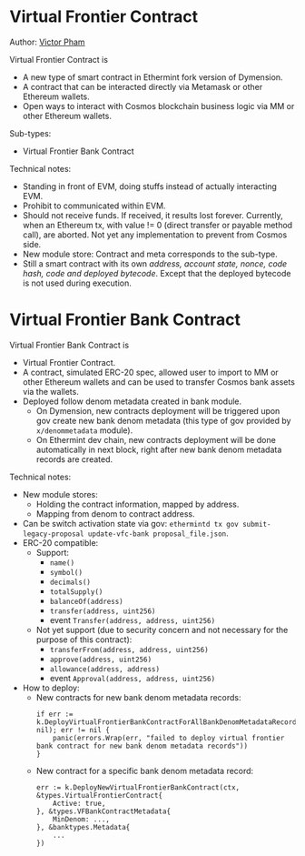 <!--
order: 10
-->

# Virtual Frontier Contract
Author: [Victor Pham](https://github.com/VictorTrustyDev)

Virtual Frontier Contract is
- A new type of smart contract in Ethermint fork version of Dymension.
- A contract that can be interacted directly via Metamask or other Ethereum wallets.
- Open ways to interact with Cosmos blockchain business logic via MM or other Ethereum wallets.

Sub-types:
- Virtual Frontier Bank Contract

Technical notes:
- Standing in front of EVM, doing stuffs instead of actually interacting EVM.
- Prohibit to communicated within EVM.
- Should not receive funds. If received, it results lost forever. Currently, when an Ethereum tx, with value != 0 (direct transfer or payable method call), are aborted. Not yet any implementation to prevent from Cosmos side.
- New module store: Contract and meta corresponds to the sub-type.
- Still a smart contract with its own _address, account state, nonce, code hash, code and deployed bytecode_. Except that the deployed bytecode is not used during execution.

# Virtual Frontier Bank Contract

Virtual Frontier Bank Contract is
- Virtual Frontier Contract.
- A contract, simulated ERC-20 spec, allowed user to import to MM or other Ethereum wallets and can be used to transfer Cosmos bank assets via the wallets.
- Deployed follow denom metadata created in bank module.
  - On Dymension, new contracts deployment will be triggered upon gov create new bank denom metadata (this type of gov provided by `x/denommetadata` module).
  - On Ethermint dev chain, new contracts deployment will be done automatically in next block, right after new bank denom metadata records are created.

Technical notes:
- New module stores:
  - Holding the contract information, mapped by address.
  - Mapping from denom to contract address.
- Can be switch activation state via gov: `ethermintd tx gov submit-legacy-proposal update-vfc-bank proposal_file.json`.
- ERC-20 compatible:
  - Support:
    - `name()`
    - `symbol()`
    - `decimals()`
    - `totalSupply()`
    - `balanceOf(address)`
    - `transfer(address, uint256)`
    - event `Transfer(address, address, uint256)`
  - Not yet support (due to security concern and not necessary for the purpose of this contract):
    - `transferFrom(address, address, uint256)`
    - `approve(address, uint256)`
    - `allowance(address, address)`
    - event `Approval(address, address, uint256)`
- How to deploy:
  - New contracts for new bank denom metadata records:
    ```golang
    if err := k.DeployVirtualFrontierBankContractForAllBankDenomMetadataRecords(ctx, nil); err != nil {
        panic(errors.Wrap(err, "failed to deploy virtual frontier bank contract for new bank denom metadata records"))
    }
    ```
  - New contract for a specific bank denom metadata record:
    ```golang
    err := k.DeployNewVirtualFrontierBankContract(ctx, &types.VirtualFrontierContract{
        Active: true,
    }, &types.VFBankContractMetadata{
        MinDenom: ...,
    }, &banktypes.Metadata{
        ...
    })
    ```